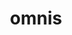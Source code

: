 ---
title: omnis
meaning: every, all
ch: [eighteen]
pos: thirdadjective
femstem: omn
femend: is
neutstem: omn
neutend: e
---